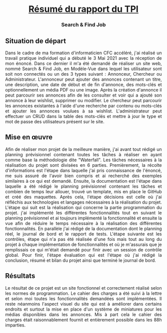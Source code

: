 <center><h1><u>Résumé du rapport du TPI</u></h1></center>

<center><h3>Search & Find Job</h3></center>

## Situation de départ

<p style="text-align:justify">Dans le cadre de ma formation d'informaticien CFC accéléré, j'ai réalisé un travail pratique individuel qui a débuté le 3 Mai 2021 avec la réception de mon énoncé. Dans ce dernier il m'a été demandé de réaliser un site web, nommé Search & Find Job, en Modèle-Vue dans lequel les utilisateur sont soit non connectés ou un des 3 types suivant : Annonceur, Chercheur ou Administrateur. L'annonceur peut ajouter des annonces contenant un titre, une description, une date de début et de fin d'annonce, des mots-clés et optionnellement un média PDF ou une image. Après la création d'annonce il peut parcourir ses annonces afin de les consulter et voir qui a ajouté son annonce à leur wishlist, supprimer ou modifier. Le chercheur peut parcourir les annonces existantes à l'aide d'une recherche par contenu ou mots-clés et ajouter les annonces voulues à sa wishlist. L'administrateur peut effectuer un CRUD dans la table des mots-clés et mettre à jour le type et mot de passe des utilisateurs présent sur le site.</p>

## Mise en œuvre

<p style="text-align:justify">Afin de réaliser mon projet de la meilleure manière, j'ai avant tout rédigé un planning prévisionnel contenant toutes les tâches à réaliser en ayant comme base la méthodologie dite "Waterfall". Les tâches nécessaires à la réalisation du projet sont divisées en 6 parties. Premièrement, la récolte d'informations est l'étape dans laquelle j'ai pris connaissance de l'énoncé, me suis assuré de l'avoir bien compris et ai recherché des exemples similaires à ce qui est demandé. Ensuite, la documentation est l'étape dans laquelle a été rédigé le planning prévisionnel contenant les tâches et combien de temps leur allouer, trouvé un template, mis en place le GitHub et créé des maquettes. Après cela, l'étape décisions est celle où j'ai réfléchis aux technologies et langages nécessaires à la réalisation du projet. L'étape qui suit est la réalisation qui concerne la partie programmation du projet. j'ai implémenté les différentes fonctionnalités tout en suivant le planning prévisionnel et ai toujours implémenté la fonctionnalité et ensuite la vue afin de réduire le temps nécessaire à la réalisation des différentes fonctionnalités. En parallèle j'ai rédigé de la documentation dont le planning réel, le journal de bord et le rapport de tests. L'étape suivante est les contrôles, étape qui n'a pas été réalisée d'une fois mais tout au long du projet à chaque implémentation de fonctionnalités et où je m'assurais que je remplissais ce qui m'était demandé pour finir avec un session de contrôle global. Pour finir, l'étape évaluation qui est l'étape où j'ai rédigé la conclusion, résumé et bilan du projet ainsi que terminé le journal de bord.</p>

## Résultats

<p style="text-align:justify">Le résultat de ce projet est un site fonctionnel et correctement réalisé selon les normes de programmation. Le cahier des charges a été suivi à la lettre et selon moi toutes les fonctionnalités demandées sont implémentées. Il reste néanmoins l'aspect visuel du site qui est à améliorer dans certains endroits et surtout la mise en place d'un système de miniatures pour les médias disponibles dans les annonces. Mis à part cela le cahier des charges était raisonnablement fournit et entièrement possible dans les 88h imparties.</p>

